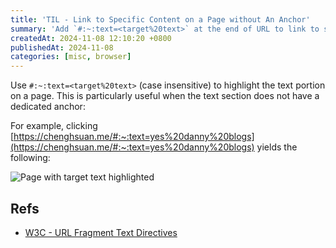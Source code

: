 ```yaml
---
title: 'TIL - Link to Specific Content on a Page without An Anchor'
summary: 'Add `#:~:text=<target%20text>` at the end of URL to link to specific content on a page.'
createdAt: 2024-11-08 12:10:20 +0800
publishedAt: 2024-11-08
categories: [misc, browser]
---
```


Use `#:~:text=<target%20text>` (case insensitive) to highlight the text portion on a page. This is particularly useful when the text section does not have a dedicated anchor:

For example, clicking [https://chenghsuan.me/#:~:text=yes%20danny%20blogs](https://chenghsuan.me/#:~:text=yes%20danny%20blogs) yields the following:

<Image
  src="/assets/images/link-to-page-content-without-anchor/1.png"
  alt="Page with target text highlighted"
  width={800}
  height={450}
  isFirst
/>

## Refs

- [W3C - URL Fragment Text Directives](https://wicg.github.io/scroll-to-text-fragment/)
